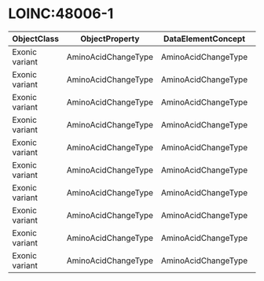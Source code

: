 # LOINC:48006-1

| ObjectClass | ObjectProperty | DataElementConcept | DefDataElementConcept | ValueMeaning | LabelValueMeaning | Referentiel | url | ConceptualDomain | TypeConceptualDomain | FormatConceptualDomain | IdDataElementConcept |
| ----------- | -------------- | ------------------ | --------------------- | ------------ | ----------------- | ----------- | --- | ---------------- | -------------------- | ---------------------- | -------------------- |
| Exonic variant | AminoAcidChangeType | AminoAcidChangeType | HGVS nomenclature of changes at protein-level | Deletion | LA6692-3 | LOINC | http://r.details.loinc.org/LOINC/48006-1.html | LOINC:48006-1 | Enumerated | String | O75 |
| Exonic variant | AminoAcidChangeType | AminoAcidChangeType | HGVS nomenclature of changes at protein-level | Duplication | LA6686-5 | LOINC | http://r.details.loinc.org/LOINC/48006-1.html | LOINC:48006-1 | Enumerated | String | O75 |
| Exonic variant | AminoAcidChangeType | AminoAcidChangeType | HGVS nomenclature of changes at protein-level | Frameshift | LA6694-9 | LOINC | http://r.details.loinc.org/LOINC/48006-1.html | LOINC:48006-1 | Enumerated | String | O75 |
| Exonic variant | AminoAcidChangeType | AminoAcidChangeType | HGVS nomenclature of changes at protein-level | Initiating Methionine | LA6695-6 | LOINC | http://r.details.loinc.org/LOINC/48006-1.html | LOINC:48006-1 | Enumerated | String | O75 |
| Exonic variant | AminoAcidChangeType | AminoAcidChangeType | HGVS nomenclature of changes at protein-level | Insertion | LA6687-3 | LOINC | http://r.details.loinc.org/LOINC/48006-1.html | LOINC:48006-1 | Enumerated | String | O75 |
| Exonic variant | AminoAcidChangeType | AminoAcidChangeType | HGVS nomenclature of changes at protein-level | Insertion and Deletion | LA9659-9 | LOINC | http://r.details.loinc.org/LOINC/48006-1.html | LOINC:48006-1 | Enumerated | String | O75 |
| Exonic variant | AminoAcidChangeType | AminoAcidChangeType | HGVS nomenclature of changes at protein-level | Missense | LA6698-0 | LOINC | http://r.details.loinc.org/LOINC/48006-1.html | LOINC:48006-1 | Enumerated | String | O75 |
| Exonic variant | AminoAcidChangeType | AminoAcidChangeType | HGVS nomenclature of changes at protein-level | Nonsense | LA6699-8 | LOINC | http://r.details.loinc.org/LOINC/48006-1.html | LOINC:48006-1 | Enumerated | String | O75 |
| Exonic variant | AminoAcidChangeType | AminoAcidChangeType | HGVS nomenclature of changes at protein-level | Silent | LA6700-4 | LOINC | http://r.details.loinc.org/LOINC/48006-1.html | LOINC:48006-1 | Enumerated | String | O75 |
| Exonic variant | AminoAcidChangeType | AminoAcidChangeType | HGVS nomenclature of changes at protein-level | Stop Codon Mutation | LA6701-2 | LOINC | http://r.details.loinc.org/LOINC/48006-1.html | LOINC:48006-1 | Enumerated | String | O75 |
